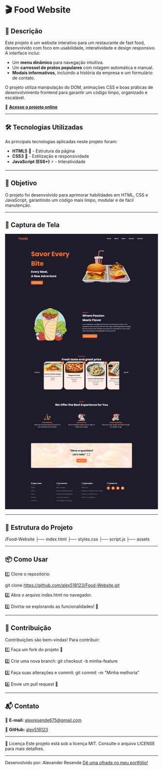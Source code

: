 # 🎬 Food Website

## 📌 Descrição

Este projeto é um website interativo para um restaurante de fast food, desenvolvido com foco em usabilidade, interatividade e design responsivo. A interface inclui:

- Um **menu dinâmico** para navegação intuitiva.
- Um **carrossel de pratos populares** com rolagem automática e manual.
- **Modais informativos**, incluindo a história da empresa e um formulário de contato.

O projeto utiliza manipulação do DOM, animações CSS e boas práticas de desenvolvimento frontend para garantir um código limpo, organizado e escalável.

🔗 **[Acesse o projeto online](https://alex518123.github.io/Food-Website)**

---

## 🛠️ Tecnologias Utilizadas

As principais tecnologias aplicadas neste projeto foram:

- **HTML5** 📄 - Estrutura da página
- **CSS3** 🎨 - Estilização e responsividade
- **JavaScript (ES6+)** ⚡ - Interatividade

---

## 🎯 Objetivo

O projeto foi desenvolvido para aprimorar habilidades em HTML, CSS e JavaScript, garantindo um código mais limpo, modular e de fácil manutenção.

---

## 📸 Captura de Tela

![Preview do projeto](.github/preview.png)

---

## 📂 Estrutura do Projeto

/Food-Website
├── index.html
├── styles.css
├── script.js
├── assets

---

## 📦 Como Usar  
1️⃣ Clone o repositório:  

git clone https://github.com/alex518123/Food-Website.git

2️⃣ Abra o arquivo index.html no navegador.

3️⃣ Divirta-se explorando as funcionalidades! 🚀

---

## 🤝 Contribuição

Contribuições são bem-vindas! Para contribuir:

1️⃣ Faça um fork do projeto 🍴

2️⃣ Crie uma nova branch: git checkout -b minha-feature

3️⃣ Faça suas alterações e commit: git commit -m "Minha melhoria"

4️⃣ Envie um pull request 📩

---

## 📬 Contato

📧 **E-mail:** alexresende675@gmail.com

🐙 **GitHub:** [alex518123](https://github.com/alex518123)

---

📝 Licença
Este projeto está sob a licença MIT. Consulte o arquivo LICENSE para mais detalhes.

---

Desenvolvido por: Alexander Resende [Dê uma olhada no meu portfólio!]()
